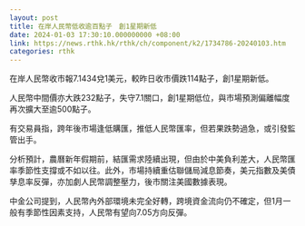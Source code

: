 ```yaml
---
layout: post
title: 在岸人民幣低收逾百點子　創1星期新低
date: 2024-01-03 17:30:10.000000000 +08:00
link: https://news.rthk.hk/rthk/ch/component/k2/1734786-20240103.htm
categories: rthk
---
```


在岸人民幣收市報7.1434兌1美元，較昨日收市價跌114點子，創1星期新低。

人民幣中間價亦大跌232點子，失守7.1關口，創1星期低位，與市場預測偏離幅度再次擴大至逾500點子。

有交易員指，跨年後市場逢低購匯，推低人民幣匯率，但若果跌勢過急，或引發監管出手。

分析預計，農曆新年假期前，結匯需求陸續出現，但由於中美負利差大，人民幣匯率季節性支撐或不如以往。此外，市場持續重估聯儲局減息節奏，美元指數及美債孳息率反彈，亦加劇人民幣調整壓力，後市關注美國數據表現。

中金公司提到，人民幣內外部環境未完全好轉，跨境資金流向仍不確定，但1月一般有季節性因素支持，人民幣有望向7.05方向反彈。

